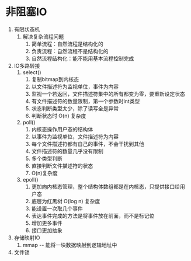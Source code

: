 # 非阻塞IO
  1. 有限状态机
     1. 解决复杂流程问题
        1. 简单流程：自然流程是结构化的
        2. 负责流程：自然流程不是结构化的
        3. 自然流程结构化：能不能用基本流程控制完成
   2. IO多路转接
      1. select()
         1. 复制bitmap到内核态
         2. 以文件描述符为监视单位，事件为内容
         3. 监视一个若返回，文件描述符集中的所有都变为零，要重新设定状态
         4. 有文件描述符的数量限制，第一个参数时int类型
         5. 状态判断类型太少，除了读写全是异常
         6. 判断状态时 O(n) 复杂度
      2. poll()
         1. 内核态操作用户态的结构体
         2. 以事件为监视单位，文件描述符为内容
         3. 每个文件描述符都有自己的事件，不会干扰到其他
         4. 文件描述符的数量几乎没有限制
         5. 多个类型判断
         6. 直接判断文件描述符的状态
         7. O(n)复杂度
      3. epoll()
         1. 更加向内核态管理，整个结构体数组都是在内核态，只提供接口给用户态
         2. 底层为红黑树 O(log n) 复杂度
         3. 能设置一次取几个事件
         4. 表达事件完成的方法是将事件放在前面，而不是标记位
         5. 增加更多事件
         6. 接口更加抽象
   3. 存储映射IO
      1. mmap -- 能将一块数据映射到逻辑地址中
   4. 文件锁